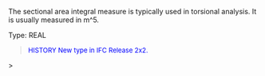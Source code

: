 ﻿The sectional area integral measure is typically used in torsional analysis. It is usually measured in m\^5.

Type: REAL

> <font size="-1" color="#0000FF">HISTORY New type in IFC Release 2x2.
</font>
>
